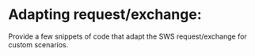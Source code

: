 # Adapting request/exchange:
Provide a few snippets of code that adapt the SWS request/exchange for custom scenarios.